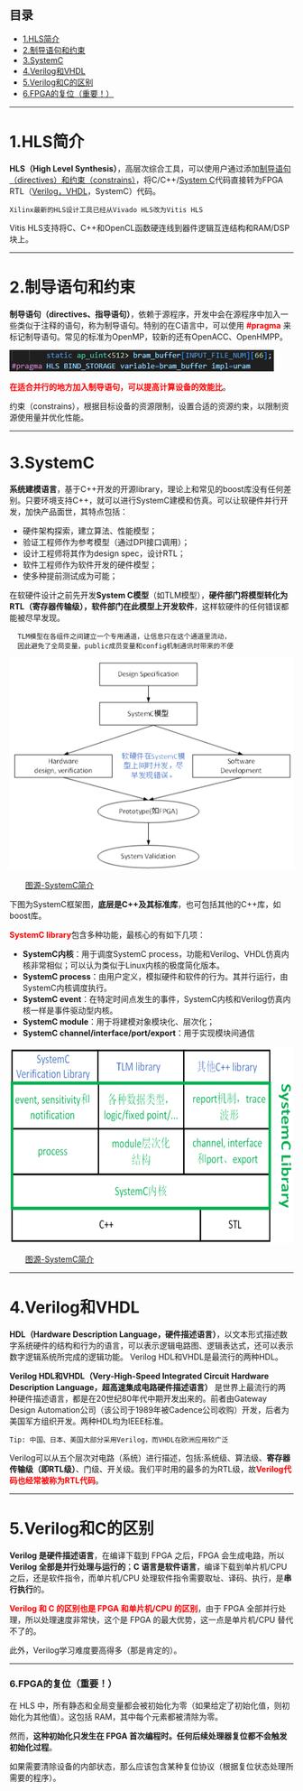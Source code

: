 ## 目录
* [1.HLS简介](#p1)
* [2.制导语句和约束](#p2)
* [3.SystemC](#p3)
* [4.Verilog和VHDL](#p4)
* [5.Verilog和C的区别](#p5)
* [6.FPGA的复位（重要！）](#p6)

****
# 1.HLS简介<a id="p1"></a>
**HLS（High Level Synthesis）**，高层次综合工具，可以使用户通过添加[制导语句（directives）和约束（constrains）](#2.制导语句和约束)，将C/C++/[System C](#3.SystemC)代码直接转为FPGA RTL（[Verilog，VHDL](#4.Verilog和VHDL)，SystemC）代码。

	Xilinx最新的HLS设计工具已经从Vivado HLS改为Vitis HLS
	
Vitis HLS支持将C、C++和OpenCL函数硬连线到器件逻辑互连结构和RAM/DSP块上。

****
# 2.制导语句和约束<a id="p2"></a>
**制导语句（directives、指导语句）**，依赖于源程序，开发中会在源程序中加入一些类似于注释的语句，称为制导语句。特别的在C语言中，可以使用 <font color=Red>**#pragma**</font> 来标记制导语句。常见的标准为OpenMP，较新的还有OpenACC、OpenHMPP。

<div><img src="https://raw.githubusercontent.com/HentaiYang/Pics/main/NoteBooks/fpga/1/1.jpg"></div>



<font color=Red>**在适合并行的地方加入制导语句，可以提高计算设备的效能比**</font>。

约束（constrains），根据目标设备的资源限制，设置合适的资源约束，以限制资源使用量并优化性能。

****
# 3.SystemC<a id="p3"></a>
**系统建模语言**，基于C++开发的开源library，理论上和常见的boost库没有任何差别。只要环境支持C++，就可以进行SystemC建模和仿真。可以让软硬件并行开发，加快产品面世，其特点包括：
* 硬件架构探索，建立算法、性能模型；
* 验证工程师作为参考模型（通过DPI接口调用）；
* 设计工程师将其作为design spec，设计RTL；
* 软件工程师作为软件开发的硬件模型；
* 使多种提前测试成为可能；

在软硬件设计之前先开发**System C模型**（如TLM模型），**硬件部门将模型转化为RTL（寄存器传输级），软件部门在此模型上开发软件**，这样软硬件的任何错误都能被尽早发现。

	  TLM模型在各组件之间建立一个专用通道，让信息只在这个通道里流动，
	  因此避免了全局变量，public成员变量和config机制通讯时带来的不便

<div><img src="https://raw.githubusercontent.com/HentaiYang/Pics/main/NoteBooks/fpga/1/2.jpg"></div>

&emsp;&emsp;[图源-SystemC简介](https://blog.csdn.net/gsjthxy/article/details/126099348)

下图为SystemC框架图，**底层是C++及其标准库**，也可包括其他的C++库，如boost库。

<font color=Red>**SystemC library**</font>包含多种功能，最核心的有如下几项：
* **SystemC内核**：用于调度SystemC process，功能和Verilog、VHDL仿真内核非常相似；可以认为类似于Linux内核的极度简化版本。
* **SystemC process**：由用户定义，模拟硬件和软件的行为。其并行运行，由SystemC内核调度执行。
* **SystemC event**：在特定时间点发生的事件，SystemC内核和Verilog仿真内核一样是事件驱动型内核。
* **SystemC module**：用于将建模对象模块化、层次化；
* **SystemC channel/interface/port/export**：用于实现模块间通信

<div><img height=350 src="https://raw.githubusercontent.com/HentaiYang/Pics/main/NoteBooks/fpga/1/3.jpg"></div>

&emsp;&emsp;[图源-SystemC简介](https://blog.csdn.net/gsjthxy/article/details/126099348)

****
# 4.Verilog和VHDL<a id="p4"></a>
**HDL（Hardware Description Language，硬件描述语言）**，以文本形式描述数字系统硬件的结构和行为的语言，可以表示逻辑电路图、逻辑表达式，还可以表示数字逻辑系统所完成的逻辑功能。
Verilog HDL和VHDL是最流行的两种HDL。

**Verilog HDL和VHDL（Very-High-Speed Integrated Circuit Hardware Description Language，超高速集成电路硬件描述语言）** 是世界上最流行的两种硬件描述语言，都是在20世纪80年代中期开发出来的。前者由Gateway Design Automation公司（该公司于1989年被Cadence公司收购）开发，后者为美国军方组织开发。两种HDL均为IEEE标准。

	Tip: 中国、日本、美国大部分采用Verilog，而VHDL在欧洲应用较广泛
	
Verilog可以从五个层次对电路（系统）进行描述，包括:系统级、算法级、**寄存器传输级（即RTL级）**、门级、开关级。我们平时用的最多的为RTL级，故<font color=Red>**Verilog代码也经常被称为RTL代码**</font>。

****
# 5.Verilog和C的区别<a id="p5"></a>

**Verilog 是硬件描述语言**，在编译下载到 FPGA 之后，FPGA 会生成电路，所以 **Verilog 全部是并行处理与运行的**；**C 语言是软件语言**，编译下载到单片机/CPU 之后，还是软件指令，而单片机/CPU 处理软件指令需要取址、译码、执行，是**串行执行**的。

<font color=Red>**Verilog 和 C 的区别也是 FPGA 和单片机/CPU 的区别**</font>，由于 FPGA 全部并行处理，所以处理速度非常快，这个是 FPGA 的最大优势，这一点是单片机/CPU 替代不了的。

此外，Verilog学习难度要高得多（那是肯定的）。

---

### 6.FPGA的复位（重要！）<a id="p6"></a>
在 HLS 中，所有静态和全局变量都会被初始化为零（如果给定了初始化值，则初始化为其他值）。这包括 RAM，其中每个元素都被清除为零。

然而，**这种初始化只发生在 FPGA 首次编程时。任何后续处理器复位都不会触发初始化过程**。

如果需要清除设备的内部状态，那么应该包含某种复位协议（根据复位状态处理所需要的程序）。
